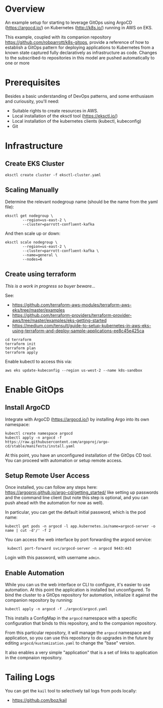 # Overview

An example setup for starting to leverage GitOps using ArgoCD (https://argocd.io/) on Kubernetes (http://k8s.io/) running in AWS on EKS.

This example, coupled with its companion repository https://github.com/robparrott/k8s-gitops, provide a reference of how to establish a GitOps pattern for deploying applications to Kubernetes from a known state captured fully declaratively as infrastructure as code. Changes to the subscribed-to repositories in this model are pushed automatically to one or more 

# Prerequisites

Besides a basic understanding of DevOps patterns, and some enthusiasm and curiousity, you'll need:

* Suitable rights to create resources in AWS.
* Local installation of the eksctl tool (https://eksctl.io/)
* Local installation of the kubernetes clients (kubectl, kubeconfig)
* Git 


# Infrastructure 

## Create EKS Cluster
```
eksctl create cluster -f eksctl-cluster.yaml
```

## Scaling Manually

Determine the relevant nodegroup name (should be the name from the yaml file):
```
eksctl get nodegroup \
        --region=us-east-2 \
        --cluster=parrott-confluent-kafka
```

And then scale up or down:

```
eksctl scale nodegroup \
        --region=us-east-2 \
        --cluster=parrott-confluent-kafka \
        --name=general \
        --nodes=6
```

## Create using terraform

_This is a work in progress so buyer beware..._

See:

* https://github.com/terraform-aws-modules/terraform-aws-eks/tree/master/examples
* https://github.com/terraform-providers/terraform-provider-aws/tree/master/examples/eks-getting-started
* https://medium.com/tensult/guide-to-setup-kubernetes-in-aws-eks-using-terraform-and-deploy-sample-applications-ee8c45e425ca

```
cd terraform
terraform init
terraform plan
terraform apply
```

Enable kubectl to access this via:

```
aws eks update-kubeconfig --region us-west-2 --name k8s-sandbox
```


# Enable GitOps

## Install ArgoCD 

Integrate with ArgoCD (https://argocd.io/) by installing Argo into its own namespace:

```
kubectl create namespace argocd
kubectl apply -n argocd -f https://raw.githubusercontent.com/argoproj/argo-cd/stable/manifests/install.yaml
```

At this point, you have an unconfigured installation of the GitOps CD tool. You can proceed with automation or setup remote access.

## Setup Remote User Access

Once installed, you can follow any steps here: https://argoproj.github.io/argo-cd/getting_started/ like setting up passwords and the command line client (but note this step is optional, and you can push ahead with the automation for now as well).

In particular, you can get the default initial password, which is the pod name:

```
kubectl get pods -n argocd -l app.kubernetes.io/name=argocd-server -o name | cut -d'/' -f 2
```

You can access the web interface by port forwarding the argocd service:

```
 kubectl port-forward svc/argocd-server -n argocd 9443:443
```

Login with this password, with username `admin`.

## Enable Automation

While you can us the web interface or CLI to configure, it's easier to use automation. At this point the application is installed but unconfigured.  To bind the cluster to a GitOps repository for automation, initialize it against the companion repository by running:

```
kubectl apply -n argocd -f ./argocd/argocd.yaml 
```

This installs a ConfigMap in the `argocd` namespace with a specific configuration that binds to this repository, and to the companion repository.

From this particular repository, it will manage the `argocd` namespace and application, so you can use this repository to do upgrades in the future by editing `argocd/kustomization.yaml` to change the "base" version.

It also enables a very simple "application" that is a set of links to application in the compnaion repository.


# Tailing Logs 

You can get the `kail` tool to selectively tail logs from pods locally:

* https://github.com/boz/kail





